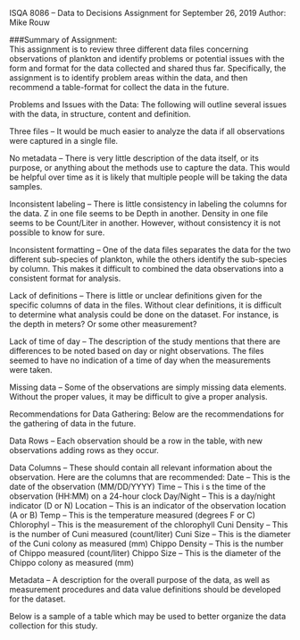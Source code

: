 
ISQA 8086 – Data to Decisions
Assignment for September 26, 2019
Author:  Mike Rouw

###Summary of Assignment:  
This assignment is to review three different data files concerning observations of plankton and identify problems or potential issues with the form and format for the data collected and shared thus far.  Specifically, the assignment is to identify problem areas within the data, and then recommend a table-format for collect the data in the future.

Problems and Issues with the Data:
The following will outline several issues with the data, in structure, content and definition.

Three files – It would be much easier to analyze the data if all observations were captured in a single file.

No metadata – There is very little description of the data itself, or its purpose, or anything about the methods use to capture the data.  This would be helpful over time as it is likely that multiple people will be taking the data samples.

Inconsistent labeling – There is little consistency in labeling the columns for the data.  Z in one file seems to be Depth in another.  Density in one file seems to be Count/Liter in another.  However, without consistency it is not possible to know for sure.

Inconsistent formatting – One of the data files separates the data for the two different sub-species of plankton, while the others identify the sub-species by column.  This makes it difficult to combined the data observations into a consistent format for analysis.

Lack of definitions – There is little or unclear definitions given for the specific columns of data in the files.  Without clear definitions, it is difficult to determine what analysis could be done on the dataset.  For instance, is the depth in meters?  Or some other measurement?

Lack of time of day – The description of the study mentions that there are differences to be noted based on day or night observations.  The files seemed to have no indication of a time of day when the measurements were taken.

Missing data – Some of the observations are simply missing data elements.  Without the proper values, it may be difficult to give a proper analysis.

Recommendations for Data Gathering:
Below are the recommendations for the gathering of data in the future.

Data Rows – Each observation should be a row in the table, with new observations adding rows as they occur.

Data Columns – These should contain all relevant information about the observation.  Here are the columns that are recommended:
Date – This is the date of the observation (MM/DD/YYYY)
Time – This i
s the time of the observation (HH:MM) on a 24-hour clock
Day/Night – This is a day/night indicator (D or N)
Location – This is an indicator of the observation location (A or B)
Temp – This is the temperature measured (degrees F or C)
Chlorophyl – This is the measurement of the chlorophyll
Cuni Density – This is the number of Cuni measured (count/liter)
Cuni Size – This is the diameter of the Cuni colony as measured (mm)
Chippo Density – This is the number of Chippo measured (count/liter)
Chippo Size – This is the diameter of the Chippo colony as measured (mm)

Metadata – A description for the overall purpose of the data, as well as measurement procedures and data value definitions should be developed for the dataset.

Below is a sample of a table which may be used to better organize the data collection for this study.
